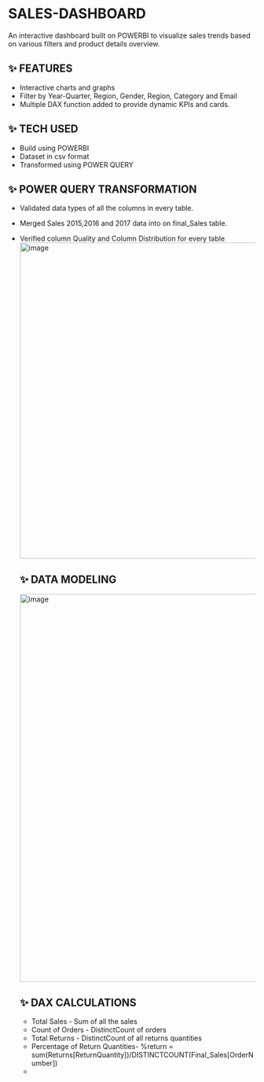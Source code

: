 # SALES-DASHBOARD
An interactive dashboard built on POWERBI to visualize sales trends based on various filters and product details overview.


## ✨ FEATURES
- Interactive charts and graphs
- Filter by Year-Quarter, Region, Gender, Region, Category and Email
- Multiple DAX function added to provide dynamic KPIs and cards.



## ✨ TECH USED
- Build using POWERBI
- Dataset in csv format
- Transformed using POWER QUERY

## ✨ POWER QUERY TRANSFORMATION
- Validated data types of all the columns in every table.
- Merged Sales 2015,2016 and 2017 data into on final_Sales table.
- Verified column Quality and Column Distribution for every table
  <img width="1450" height="643" alt="image" src="https://github.com/user-attachments/assets/ef3e1fa5-970f-4837-b407-ccb1df8ec159" />

  ## ✨ DATA MODELING

  <img width="1391" height="789" alt="image" src="https://github.com/user-attachments/assets/2c02aa80-31a1-4511-a620-f244da1ee7b2" />
 

  ## ✨ DAX CALCULATIONS
  - Total Sales - Sum of all the sales 
  - Count of Orders - DistinctCount of orders
  - Total Returns - DistinctCount of all returns quantities
  - Percentage of Return Quantities- %return = sum(Returns[ReturnQuantity])/DISTINCTCOUNT(Final_Sales[OrderNumber])
  - 

